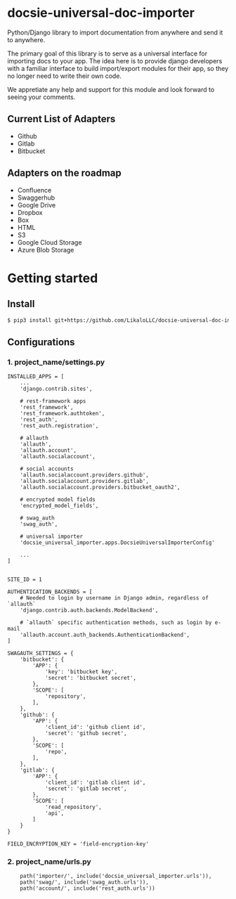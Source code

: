 # docsie-universal-doc-importer
Python/Django library to import documentation from anywhere and send it to anywhere. 

The primary goal of this library is to serve as a universal interface for importing docs to your app. The idea here is to provide django developers with a familiar 
interface to build import/export modules for their app, so they no longer need to write their own code. 

We appretiate any help and support for this module and look forward to seeing your comments. 


## Current List of Adapters
- Github
- Gitlab
- Bitbucket


## Adapters on the roadmap
- Confluence
- Swaggerhub
- Google Drive
- Dropbox
- Box
- HTML
- S3
- Google Cloud Storage
- Azure Blob Storage


# Getting started

## Install

```bash
$ pip3 install git+https://github.com/LikaloLLC/docsie-universal-doc-importer
```

## Configurations
### 1. project_name/settings.py
```
INSTALLED_APPS = [
    ...
    'django.contrib.sites',

    # rest-framework apps
    'rest_framework',
    'rest_framework.authtoken',
    'rest_auth',
    'rest_auth.registration',

    # allauth
    'allauth',
    'allauth.account',
    'allauth.socialaccount',

    # social accounts
    'allauth.socialaccount.providers.github',
    'allauth.socialaccount.providers.gitlab',
    'allauth.socialaccount.providers.bitbucket_oauth2',

    # encrypted model fields
    'encrypted_model_fields',

    # swag_auth
    'swag_auth',

    # universal importer
    'docsie_universal_importer.apps.DocsieUniversalImporterConfig'
    
    ...
]


SITE_ID = 1

AUTHENTICATION_BACKENDS = [
    # Needed to login by username in Django admin, regardless of `allauth`
    'django.contrib.auth.backends.ModelBackend',

    # `allauth` specific authentication methods, such as login by e-mail
    'allauth.account.auth_backends.AuthenticationBackend',
]

SWAGAUTH_SETTINGS = {
    'bitbucket': {
        'APP': {
            'key': 'bitbucket key',
            'secret': 'bitbucket secret',
        },
        'SCOPE': [
            'repository',
        ],
    },
    'github': {
        'APP': {
            'client_id': 'github client id',
            'secret': 'github secret',
        },
        'SCOPE': [
            'repo',
        ],
    },
    'gitlab': {
        'APP': {
            'client_id': 'gitlab client id',
            'secret': 'gitlab secret',
        },
        'SCOPE': [
            'read_repository',
            'api',
        ]
    }
}

FIELD_ENCRYPTION_KEY = 'field-encryption-key'
```

### 2. project_name/urls.py
```angular2html
    path('importer/', include('docsie_universal_importer.urls')),
    path('swag/', include('swag_auth.urls')),
    path('account/', include('rest_auth.urls'))
```

